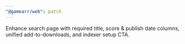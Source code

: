 ```yaml
---
"@gamearr/web": patch
---
```

Enhance search page with required title, score & publish date columns, unified add-to-downloads, and indexer setup CTA.
